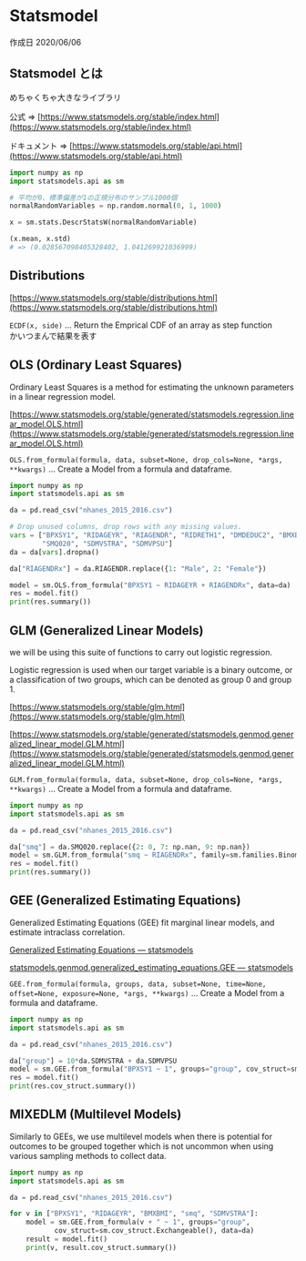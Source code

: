 # Statsmodel

作成日 2020/06/06

## Statsmodel とは

めちゃくちゃ大きなライブラリ

公式 => [https://www.statsmodels.org/stable/index.html](https://www.statsmodels.org/stable/index.html)

ドキュメント => [https://www.statsmodels.org/stable/api.html](https://www.statsmodels.org/stable/api.html)

```python
import numpy as np
import statsmodels.api as sm

# 平均が0、標準偏差が1の正規分布のサンプル1000個
normalRandomVariables = np.random.normal(0, 1, 1000)

x = sm.stats.DescrStatsW(normalRandomVariable)

(x.mean, x.std)
# => (0.028567098405328402, 1.041269921036999)
```

## Distributions

[https://www.statsmodels.org/stable/distributions.html](https://www.statsmodels.org/stable/distributions.html)

`ECDF(x, side)` ... Return the Emprical CDF of an array as step function\
かいつまんで結果を表す

## OLS (Ordinary Least Squares)

Ordinary Least Squares is a method for estimating the unknown parameters in a linear regression model.

[https://www.statsmodels.org/stable/generated/statsmodels.regression.linear_model.OLS.html](https://www.statsmodels.org/stable/generated/statsmodels.regression.linear_model.OLS.html)

`OLS.from_formula(formula, data, subset=None, drop_cols=None, *args, **kwargs)` ... Create a Model from a formula and dataframe.

```python
import numpy as np
import statsmodels.api as sm

da = pd.read_csv("nhanes_2015_2016.csv")

# Drop unused columns, drop rows with any missing values.
vars = ["BPXSY1", "RIDAGEYR", "RIAGENDR", "RIDRETH1", "DMDEDUC2", "BMXBMI",
        "SMQ020", "SDMVSTRA", "SDMVPSU"]
da = da[vars].dropna()

da["RIAGENDRx"] = da.RIAGENDR.replace({1: "Male", 2: "Female"})

model = sm.OLS.from_formula("BPXSY1 ~ RIDAGEYR + RIAGENDRx", data=da)
res = model.fit()
print(res.summary())
```

## GLM (Generalized Linear Models)

we will be using this suite of functions to carry out logistic regression.

Logistic regression is used when our target variable is a binary outcome, or a classification of two groups, which can be denoted as group 0 and group 1.

[https://www.statsmodels.org/stable/glm.html](https://www.statsmodels.org/stable/glm.html)

[https://www.statsmodels.org/stable/generated/statsmodels.genmod.generalized_linear_model.GLM.html](https://www.statsmodels.org/stable/generated/statsmodels.genmod.generalized_linear_model.GLM.html)

`GLM.from_formula(formula, data, subset=None, drop_cols=None, *args, **kwargs)` ... Create a Model from a formula and dataframe.

```python
import numpy as np
import statsmodels.api as sm

da = pd.read_csv("nhanes_2015_2016.csv")

da["smq"] = da.SMQ020.replace({2: 0, 7: np.nan, 9: np.nan})
model = sm.GLM.from_formula("smq ~ RIAGENDRx", family=sm.families.Binomial(), data=da)
res = model.fit()
print(res.summary())
```

## GEE (Generalized Estimating Equations)

Generalized Estimating Equations (GEE) fit marginal linear models, and estimate intraclass correlation.

[Generalized Estimating Equations — statsmodels](https://www.statsmodels.org/stable/gee.html)

[statsmodels\.genmod\.generalized_estimating_equations\.GEE — statsmodels](https://www.statsmodels.org/stable/generated/statsmodels.genmod.generalized_estimating_equations.GEE.html)

`GEE.from_formula(formula, groups, data, subset=None, time=None, offset=None, exposure=None, *args, **kwargs)` ... Create a Model from a formula and dataframe.

```python
import numpy as np
import statsmodels.api as sm

da = pd.read_csv("nhanes_2015_2016.csv")

da["group"] = 10*da.SDMVSTRA + da.SDMVPSU
model = sm.GEE.from_formula("BPXSY1 ~ 1", groups="group", cov_struct=sm.cov_struct.Exchangeable(), data=da)
res = model.fit()
print(res.cov_struct.summary())
```

## MIXEDLM (Multilevel Models)

Similarly to GEEs, we use multilevel models when there is potential for outcomes to be grouped together which is not uncommon when using various sampling methods to collect data.

```python
import numpy as np
import statsmodels.api as sm

da = pd.read_csv("nhanes_2015_2016.csv")

for v in ["BPXSY1", "RIDAGEYR", "BMXBMI", "smq", "SDMVSTRA"]:
    model = sm.GEE.from_formula(v + " ~ 1", groups="group",
           cov_struct=sm.cov_struct.Exchangeable(), data=da)
    result = model.fit()
    print(v, result.cov_struct.summary())
```

